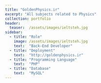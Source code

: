 ```yaml
---
title: "GoldenPhysics.ir"
excerpt: "All subjects related to Physics"
collection: portfolio
header:
  teaser:  /assets/images/ieltsteh.jpg
sidebar:
  - title: "Role"
    image: /assets/images/ieltsteh.jpg
    text:  "Back-End Developer"
  - title: "Deployment"
    text:  "http://goldenphysics.ir"
  - title: "Programming Language"
    text:  "PHP"
  - title: "Database"
    text:  "MySQL"
---
```

